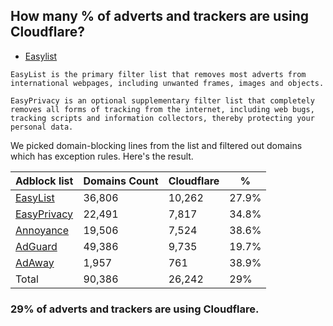 ## How many % of adverts and trackers are using Cloudflare?


- [Easylist](https://web.archive.org/web/20210516110248/https://easylist.to/)
```
EasyList is the primary filter list that removes most adverts from international webpages, including unwanted frames, images and objects.

EasyPrivacy is an optional supplementary filter list that completely removes all forms of tracking from the internet, including web bugs, tracking scripts and information collectors, thereby protecting your personal data.
```


We picked domain-blocking lines from the list and filtered out domains which has exception rules.
Here's the result.


| Adblock list | Domains Count | Cloudflare | % |
| --- | --- | --- | --- |
| [EasyList](https://easylist.to/easylist/easylist.txt) | 36,806 | 10,262 | 27.9% |
| [EasyPrivacy](https://easylist.to/easylist/easyprivacy.txt) | 22,491 | 7,817 | 34.8% |
| [Annoyance](https://secure.fanboy.co.nz/fanboy-annoyance.txt) | 19,506 | 7,524 | 38.6% |
| [AdGuard](https://adguardteam.github.io/AdGuardSDNSFilter/Filters/filter.txt) | 49,386 | 9,735 | 19.7% |
| [AdAway](https://raw.githubusercontent.com/AdAway/adaway.github.io/master/hosts.txt) | 1,957 | 761 | 38.9% |
| Total | 90,386 | 26,242 | 29% |


### 29% of adverts and trackers are using Cloudflare.